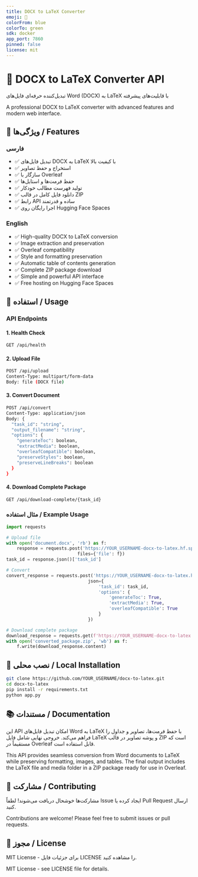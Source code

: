 ```yaml
---
title: DOCX to LaTeX Converter
emoji: 📄
colorFrom: blue
colorTo: green
sdk: docker
app_port: 7860
pinned: false
license: mit
---
```


# 📄 DOCX to LaTeX Converter API

تبدیل‌کننده حرفه‌ای فایل‌های Word (DOCX) به LaTeX با قابلیت‌های پیشرفته

A professional DOCX to LaTeX converter with advanced features and modern web interface.

## 🌟 ویژگی‌ها / Features

### فارسی
- ✅ تبدیل فایل‌های DOCX به LaTeX با کیفیت بالا
- ✅ استخراج و حفظ تصاویر
- ✅ سازگار با Overleaf
- ✅ حفظ فرمت‌ها و استایل‌ها
- ✅ تولید فهرست مطالب خودکار
- ✅ دانلود فایل کامل در قالب ZIP
- ✅ رابط API ساده و قدرتمند
- ✅ اجرا رایگان روی Hugging Face Spaces

### English
- ✅ High-quality DOCX to LaTeX conversion
- ✅ Image extraction and preservation
- ✅ Overleaf compatibility
- ✅ Style and formatting preservation
- ✅ Automatic table of contents generation
- ✅ Complete ZIP package download
- ✅ Simple and powerful API interface
- ✅ Free hosting on Hugging Face Spaces

## 🚀 استفاده / Usage

### API Endpoints

#### 1. Health Check
```bash
GET /api/health
```

#### 2. Upload File
```bash
POST /api/upload
Content-Type: multipart/form-data
Body: file (DOCX file)
```

#### 3. Convert Document
```bash
POST /api/convert
Content-Type: application/json
Body: {
  "task_id": "string",
  "output_filename": "string",
  "options": {
    "generateToc": boolean,
    "extractMedia": boolean,
    "overleafCompatible": boolean,
    "preserveStyles": boolean,
    "preserveLineBreaks": boolean
  }
}
```

#### 4. Download Complete Package
```bash
GET /api/download-complete/{task_id}
```

### مثال استفاده / Example Usage

```python
import requests

# Upload file
with open('document.docx', 'rb') as f:
    response = requests.post('https://YOUR_USERNAME-docx-to-latex.hf.space/api/upload', 
                           files={'file': f})
task_id = response.json()['task_id']

# Convert
convert_response = requests.post('https://YOUR_USERNAME-docx-to-latex.hf.space/api/convert', 
                               json={
                                   'task_id': task_id,
                                   'options': {
                                       'generateToc': True,
                                       'extractMedia': True,
                                       'overleafCompatible': True
                                   }
                               })

# Download complete package
download_response = requests.get(f'https://YOUR_USERNAME-docx-to-latex.hf.space/api/download-complete/{task_id}')
with open('converted_package.zip', 'wb') as f:
    f.write(download_response.content)
```

## 🔧 نصب محلی / Local Installation

```bash
git clone https://github.com/YOUR_USERNAME/docx-to-latex.git
cd docx-to-latex
pip install -r requirements.txt
python app.py
```

## 📚 مستندات / Documentation

این API امکان تبدیل فایل‌های Word به LaTeX با حفظ فرمت‌ها، تصاویر و جداول را فراهم می‌کند. خروجی نهایی شامل فایل LaTeX و پوشه تصاویر در قالب ZIP است که مستقیماً در Overleaf قابل استفاده است.

This API provides seamless conversion from Word documents to LaTeX while preserving formatting, images, and tables. The final output includes the LaTeX file and media folder in a ZIP package ready for use in Overleaf.

## 🤝 مشارکت / Contributing

مشارکت‌ها خوشحال دریافت می‌شوند! لطفاً Issue ایجاد کرده یا Pull Request ارسال کنید.

Contributions are welcome! Please feel free to submit issues or pull requests.

## 📄 مجوز / License

MIT License - برای جزئیات فایل LICENSE را مشاهده کنید.

MIT License - see LICENSE file for details. 